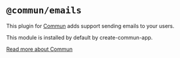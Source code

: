 # `@commun/emails`

This plugin for [Commun](https://github.com/commundev/commun) adds support sending emails to your users.  

This module is installed by default by create-commun-app.

[Read more about Commun](https://github.com/commundev/commun)